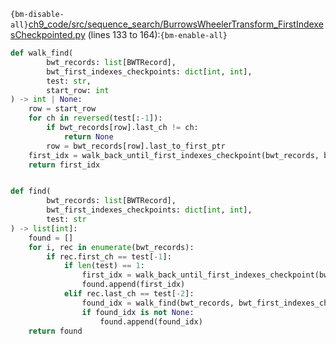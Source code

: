 `{bm-disable-all}`[ch9_code/src/sequence_search/BurrowsWheelerTransform_FirstIndexesCheckpointed.py](ch9_code/src/sequence_search/BurrowsWheelerTransform_FirstIndexesCheckpointed.py) (lines 133 to 164):`{bm-enable-all}`

```python
def walk_find(
        bwt_records: list[BWTRecord],
        bwt_first_indexes_checkpoints: dict[int, int],
        test: str,
        start_row: int
) -> int | None:
    row = start_row
    for ch in reversed(test[:-1]):
        if bwt_records[row].last_ch != ch:
            return None
        row = bwt_records[row].last_to_first_ptr
    first_idx = walk_back_until_first_indexes_checkpoint(bwt_records, bwt_first_indexes_checkpoints, row)
    return first_idx


def find(
        bwt_records: list[BWTRecord],
        bwt_first_indexes_checkpoints: dict[int, int],
        test: str
) -> list[int]:
    found = []
    for i, rec in enumerate(bwt_records):
        if rec.first_ch == test[-1]:
            if len(test) == 1:
                first_idx = walk_back_until_first_indexes_checkpoint(bwt_records, bwt_first_indexes_checkpoints, i)
                found.append(first_idx)
            elif rec.last_ch == test[-2]:
                found_idx = walk_find(bwt_records, bwt_first_indexes_checkpoints, test, i)
                if found_idx is not None:
                    found.append(found_idx)
    return found
```